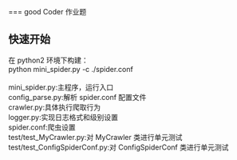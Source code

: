 ===
good Coder 作业题

快速开始
---
在 python2 环境下构建：<br>
python mini_spider.py -c ./spider.conf
<br>
<br>
mini_spider.py:主程序，运行入口<br>
config_parse.py:解析 spider.conf 配置文件<br>
crawler.py:具体执行爬取行为<br>
logger.py:实现日志格式和级别设置<br>
spider.conf:爬虫设置<br>
test/test_MyCrawler.py:对 MyCrawler 类进行单元测试<br>
test/test_ConfigSpiderConf.py:对 ConfigSpiderConf 类进行单元测试<br>

